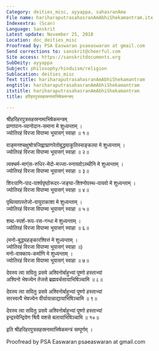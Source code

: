 ```yaml
---
Category: deities_misc, ayyappa, sahasranAma
File name: hariharaputrasahasranAmAbhiShekamantram.itx
Indexextra: (Scan)
Language: Sanskrit
Latest update: November 25, 2018
Location: doc_deities_misc
Proofread by: PSA Easwaran psaeaswaran at gmail.com
Send corrections to: sanskrit@cheerful.com
Site access: https://sanskritdocuments.org
SubDeity: ayyappa
Subject: philosophy/hinduism/religion
Sublocation: deities_misc
Text title: hariharaputrasahasranAmAbhiShekamantram
engtitle: hariharaputrasahasranAmAbhiShekamantram
itxtitle: hariharaputrasahasranAmAbhiShekamantram
title: हरिहरपुत्रसहस्रनामाभिषेकमन्त्रम्

---
```

  
 श्रीहरिहरपुत्रसहस्रनामाभिषेकमन्त्रम्   
प्राणापान-व्यानोदान-समाना मे शुध्यन्ताम् ।  
ज्योतिरहं विरजा विपाप्मा भूयासग्ं स्वाहा ॥ १॥  
  
वाङ्मनश्चक्षुश्रोत्रजिह्वाघ्राणरेतोबुद्ध्याकूतिस्सङ्कल्पा मे शुध्यन्ताम् ।  
ज्योतिरहं विरजा विपाप्मा भूयासग्ं स्वाहा ॥ २॥  
  
त्वक्चर्म-माग्ंस-रुधिर-मेदो-मज्जा-स्नायवोऽस्थीनि मे शुध्यन्ताम् ।  
ज्योतिरहं विरजा विपाप्मा भूयासग्ं स्वाहा ॥ ३॥  
  
शिरःपाणि-पाद-पार्श्वपृष्ठोरूदर-जङ्घा-शिश्नोपस्थ-पायवो मे शुध्यन्ताम् ।  
ज्योतिरहं विरजा विपाप्मा भूयासग्ं स्वाहा ॥ ४॥  
  
पृथिव्यापस्तेजो-वायुराकाशा मे शुध्यन्ताम् ।  
ज्योतिरहं विरजा विपाप्मा भूयासग्ं स्वाहा ॥ ५॥  
  
शब्द-स्पर्श-रूप-रस-गन्धा मे शुध्यन्ताम् ।  
ज्योतिरहं विरजा विपाप्मा भूयासग्ं स्वाहा ॥ ६॥  
  
(मनो-बुद्ध्यहङ्कारश्वित्तं मे शुध्यन्ताम् ।  
ज्योतिरहं विरजा विपाप्मा भूयासग्ं स्वाहा ॥)  
मनो-वाक्काय-कर्माणि मे शुध्यन्ताम् ।  
ज्योतिरहं विरजा विपाप्मा भूयासग्ं स्वाहा ॥ ७॥  
  
देवस्य त्वा सवितुः प्रसवे अश्विनोर्बाहुभ्यां पूष्णो हस्ताभ्यां  
अश्विनो भेषज्येन तेजसे ब्रह्मवर्चसायाभिषिञ्चामि ॥ ८॥  
  
देवस्य त्वा सवितुः प्रसवे अश्विनोर्बाहुभ्यां पूष्णो हस्ताभ्यां  
सरस्वत्यै भेषज्येन वीर्यायान्नाद्यायाभिषिञ्चामि ॥ ९॥  
  
देवस्य त्वा सवितुः प्रसवे अश्विनोर्बाहुभ्यां पूष्णो हस्ताभ्यां  
इन्द्रस्येन्द्रियेण श्रियै यशसे बलायाभिषिञ्चामि ॥ १०॥  
  
इति श्रीहरिहरपुत्रसहस्रनामाभिषेकमन्त्रं सम्पूर्णम् ।   
  
  
Proofread by PSA Easwaran psaeaswaran at gmail.com  
  
